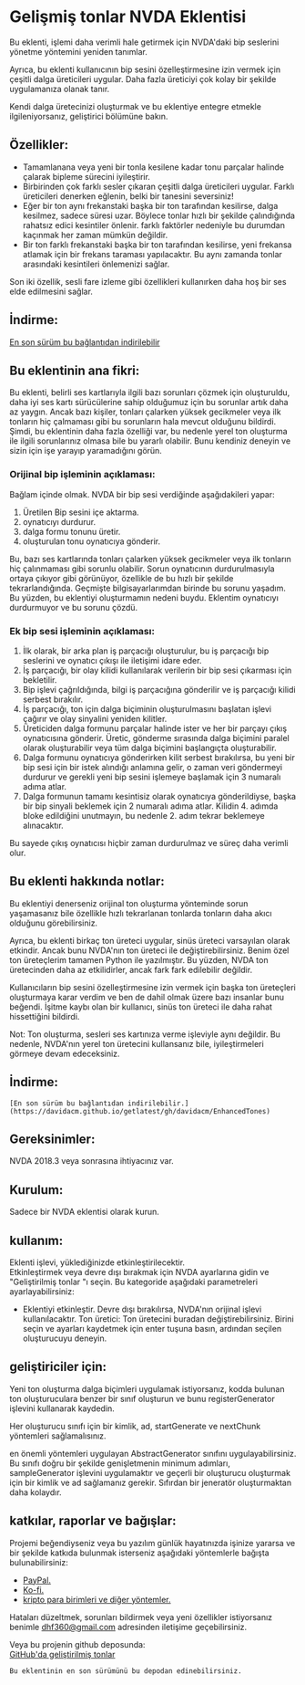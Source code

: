 # Gelişmiş tonlar NVDA Eklentisi #
Bu eklenti, işlemi daha verimli hale getirmek için NVDA'daki bip seslerini yönetme yöntemini yeniden tanımlar.  

Ayrıca, bu eklenti kullanıcının bip sesini özelleştirmesine izin vermek için çeşitli dalga üreticileri uygular. Daha fazla üreticiyi çok kolay bir şekilde uygulamanıza olanak tanır.  

Kendi dalga üretecinizi oluşturmak ve bu eklentiye entegre etmekle ilgileniyorsanız, geliştirici bölümüne bakın.  

## Özellikler:

* Tamamlanana veya yeni bir tonla kesilene kadar tonu parçalar halinde çalarak bipleme sürecini iyileştirir.
* Birbirinden çok farklı sesler çıkaran çeşitli dalga üreticileri uygular. Farklı üreticileri denerken eğlenin, belki bir tanesini seversiniz!
* Eğer bir ton aynı frekanstaki başka bir ton tarafından kesilirse, dalga kesilmez, sadece süresi uzar. Böylece tonlar hızlı bir şekilde çalındığında rahatsız edici kesintiler önlenir. farklı faktörler nedeniyle bu durumdan kaçınmak her zaman mümkün değildir.
* Bir ton farklı frekanstaki başka bir ton tarafından kesilirse, yeni frekansa atlamak için bir frekans taraması yapılacaktır. Bu aynı zamanda tonlar arasındaki kesintileri önlemenizi sağlar.

Son iki özellik, sesli fare izleme gibi özellikleri kullanırken daha hoş bir ses elde edilmesini sağlar.  

## İndirme:
[En son sürüm bu bağlantıdan indirilebilir](https://davidacm.github.io/getlatest/gh/davidacm/enhancedTones)

## Bu eklentinin ana fikri:

Bu eklenti, belirli ses kartlarıyla ilgili bazı sorunları çözmek için oluşturuldu, daha iyi ses kartı sürücülerine sahip olduğumuz için bu sorunlar artık daha az yaygın. Ancak bazı kişiler, tonları çalarken yüksek gecikmeler veya ilk tonların hiç çalmaması gibi bu sorunların hala mevcut olduğunu bildirdi. Şimdi, bu eklentinin daha fazla özelliği var, bu nedenle yerel ton oluşturma ile ilgili sorunlarınız olmasa bile bu yararlı olabilir. Bunu kendiniz deneyin ve sizin için işe yarayıp yaramadığını görün.

### Orijinal bip işleminin açıklaması:

Bağlam içinde olmak. NVDA bir bip sesi verdiğinde aşağıdakileri yapar:

1. Üretilen Bip sesini içe aktarma.
2. oynatıcıyı durdurur.
3. dalga formu tonunu üretir.
4. oluşturulan tonu oynatıcıya gönderir.

Bu, bazı ses kartlarında tonları çalarken yüksek gecikmeler veya ilk tonların hiç çalınmaması gibi sorunlu olabilir. Sorun oynatıcının durdurulmasıyla ortaya çıkıyor gibi görünüyor, özellikle de bu hızlı bir şekilde tekrarlandığında.
Geçmişte bilgisayarlarımdan birinde bu sorunu yaşadım. Bu yüzden, bu eklentiyi oluşturmamın nedeni buydu. Eklentim oynatıcıyı durdurmuyor ve bu sorunu çözdü.

### Ek bip sesi işleminin açıklaması:

1. İlk olarak, bir arka plan iş parçacığı oluşturulur, bu iş parçacığı bip seslerini ve oynatıcı çıkışı ile iletişimi idare eder.
2. İş parçacığı, bir olay kilidi kullanılarak verilerin bir bip sesi çıkarması için bekletilir.
3. Bip işlevi çağrıldığında, bilgi iş parçacığına gönderilir ve iş parçacığı kilidi serbest bırakılır.
4. İş parçacığı, ton için dalga biçiminin oluşturulmasını başlatan işlevi çağırır ve olay sinyalini yeniden kilitler.
5. Üreticiden dalga formunu parçalar halinde ister ve her bir parçayı çıkış oynatıcısına gönderir. Üretic, gönderme sırasında dalga biçimini paralel olarak oluşturabilir veya tüm dalga biçimini başlangıçta oluşturabilir.
6. Dalga formunu oynatıcıya gönderirken kilit serbest bırakılırsa, bu yeni bir bip sesi için bir istek alındığı anlamına gelir, o zaman veri göndermeyi durdurur ve gerekli yeni bip sesini işlemeye başlamak için 3 numaralı adıma atlar.
7. Dalga formunun tamamı kesintisiz olarak oynatıcıya gönderildiyse, başka bir bip sinyali beklemek için 2 numaralı adıma atlar. Kilidin 4. adımda bloke edildiğini unutmayın, bu nedenle 2. adım tekrar beklemeye alınacaktır.

Bu sayede çıkış oynatıcısı hiçbir zaman durdurulmaz ve süreç daha verimli olur.

## Bu eklenti hakkında notlar:

Bu eklentiyi denerseniz orijinal ton oluşturma yönteminde sorun yaşamasanız bile özellikle hızlı tekrarlanan tonlarda tonların daha akıcı olduğunu görebilirsiniz.  

Ayrıca, bu eklenti birkaç ton üreteci uygular, sinüs üreteci varsayılan olarak etkindir. Ancak bunu NVDA'nın ton üreteci ile değiştirebilirsiniz.
Benim özel ton üreteçlerim tamamen Python ile yazılmıştır. Bu yüzden, NVDA ton üretecinden daha az etkilidirler, ancak fark fark edilebilir değildir.  

Kullanıcıların bip sesini özelleştirmesine izin vermek için başka ton üreteçleri oluşturmaya karar verdim ve ben de dahil olmak üzere bazı insanlar bunu beğendi. İşitme kaybı olan bir kullanıcı, sinüs ton üreteci ile daha rahat hissettiğini bildirdi.  

Not: Ton oluşturma, sesleri ses kartınıza verme işleviyle aynı değildir. Bu nedenle, NVDA'nın yerel ton üretecini kullansanız bile, iyileştirmeleri görmeye devam edeceksiniz.  

## İndirme:
	[En son sürüm bu bağlantıdan indirilebilir.](https://davidacm.github.io/getlatest/gh/davidacm/EnhancedTones)

## Gereksinimler:

  NVDA 2018.3 veya sonrasına ihtiyacınız var.

## Kurulum:

  Sadece bir NVDA eklentisi olarak kurun.

## kullanım:

  Eklenti işlevi, yüklediğinizde etkinleştirilecektir.  
  Etkinleştirmek veya devre dışı bırakmak için NVDA ayarlarına gidin ve "Geliştirilmiş tonlar "ı seçin. Bu kategoride aşağıdaki parametreleri ayarlayabilirsiniz:

* Eklentiyi etkinleştir. Devre dışı bırakılırsa, NVDA'nın orijinal işlevi kullanılacaktır.
Ton üretici: Ton üretecini buradan değiştirebilirsiniz. Birini seçin ve ayarları kaydetmek için enter tuşuna basın, ardından seçilen oluşturucuyu deneyin.

## geliştiriciler için:

Yeni ton oluşturma dalga biçimleri uygulamak istiyorsanız, kodda bulunan ton oluşturuculara benzer bir sınıf oluşturun ve bunu registerGenerator işlevini kullanarak kaydedin.  

Her oluşturucu sınıfı için bir kimlik, ad, startGenerate ve nextChunk yöntemleri sağlamalısınız.  

en önemli yöntemleri uygulayan AbstractGenerator sınıfını uygulayabilirsiniz. Bu sınıfı doğru bir şekilde genişletmenin minimum adımları, sampleGenerator işlevini uygulamaktır ve geçerli bir oluşturucu oluşturmak için bir kimlik ve ad sağlamanız gerekir. Sıfırdan bir jeneratör oluşturmaktan daha kolaydır.  

## katkılar, raporlar ve bağışlar:

Projemi beğendiyseniz veya bu yazılım günlük hayatınızda işinize yararsa ve bir şekilde katkıda bulunmak isterseniz aşağıdaki yöntemlerle bağışta bulunabilirsiniz:

* [PayPal.](https://paypal.me/davicm)
* [Ko-fi.](https://ko-fi.com/davidacm)
* [kripto para birimleri ve diğer yöntemler.](https://davidacm.github.io/donations/)

Hataları düzeltmek, sorunları bildirmek veya yeni özellikler istiyorsanız benimle <dhf360@gmail.com> adresinden iletişime geçebilirsiniz.  

  Veya bu projenin github deposunda:  
  [GitHub'da geliştirilmiş tonlar](https://github.com/davidacm/enhancedtones)  

    Bu eklentinin en son sürümünü bu depodan edinebilirsiniz.
